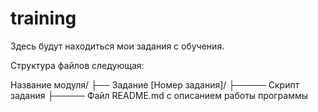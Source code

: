# training
Здесь будут находиться мои задания с обучения.

Структура файлов следующая:

Название модуля/
├── Задание [Номер задания]/
├───── Скрипт задания
├───── Файл README.md с описанием работы программы
